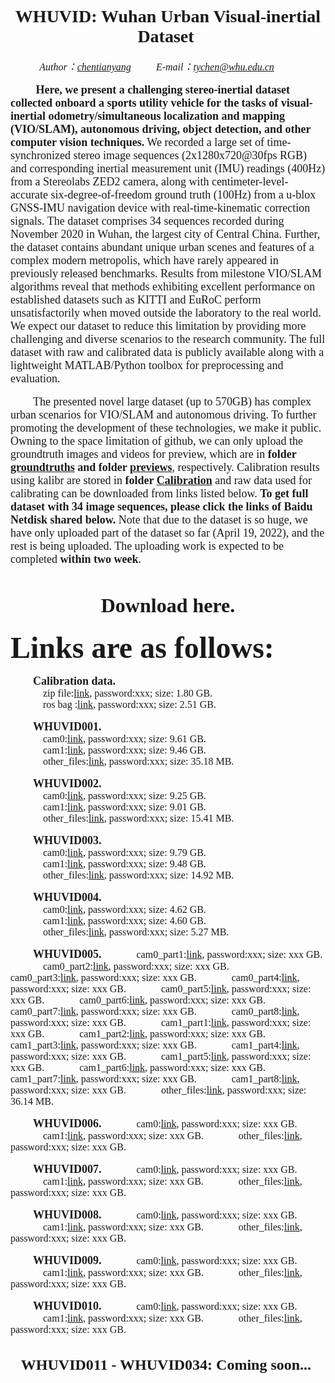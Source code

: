 # <center><font face="Times New Roman"> WHUVID: Wuhan Urban Visual-inertial Dataset </font></center>

*<center><font face="Times New Roman" size = 3> Author：[chentianyang](https://github.com/chentianyangWHU) &emsp;&emsp; E-mail：tychen@whu.edu.cn &emsp;&emsp; </center>*

&emsp; &emsp;<font face="Times New Roman" size = 4> **Here, we present a challenging stereo-inertial dataset collected onboard a sports utility vehicle for the tasks of visual-inertial odometry/simultaneous localization and mapping (VIO/SLAM), autonomous driving, object detection, and other computer vision techniques.** We recorded a large set of time-synchronized stereo image sequences (2x1280x720@30fps RGB) and corresponding inertial measurement unit (IMU) readings (400Hz) from a Stereolabs ZED2 camera, along with centimeter-level-accurate six-degree-of-freedom ground truth (100Hz) from a u-blox GNSS-IMU navigation device with real-time-kinematic correction signals. The dataset comprises 34 sequences recorded during November 2020 in Wuhan, the largest city of Central China. Further, the dataset contains abundant unique urban scenes and features of a complex modern metropolis, which have rarely appeared in previously released benchmarks. Results from milestone VIO/SLAM algorithms reveal that methods exhibiting excellent performance on established datasets such as KITTI and EuRoC perform unsatisfactorily when moved outside the laboratory to the real world. We expect our dataset to reduce this limitation by providing more challenging and diverse scenarios to the research community. The full dataset with raw and calibrated data is publicly available along with a lightweight MATLAB/Python toolbox for preprocessing and evaluation.</font>

&emsp;&emsp; <font face="Times New Roman" size = 4>The presented novel large dataset (up to 570GB) has complex urban scenarios for VIO/SLAM and autonomous driving. To further promoting the development of these technologies, we make it public. Owning to the space limitation of github, we can only upload the groundtruth images and videos for preview, which are in **folder [groundtruths](https://github.com/chentianyangWHU/WHUVID/groundtruths) and folder [previews](https://github.com/chentianyangWHU/WHUVID/previews)**, respectively. Calibration results using kalibr are stored in **folder [Calibration](https://github.com/chentianyangWHU/WHUVID/Calibration)** and raw data used for calibrating can be downloaded from links listed below. **To get full dataset with 34 image sequences, please click the links of Baidu Netdisk shared below.** Note that due to the dataset is so huge, we have only uploaded part of the dataset so far (April 19, 2022), and the rest is being uploaded. The uploading work is expected to be completed **within two week**.</font>

  
# <center><font face="Times New Roman"> Download here.</font></center>
<font face="Times New Roman" size = 8>**Links are as follows:**</font>  
  
&emsp;&emsp; <font face="Times New Roman" size = 4>**Calibration data.**</font>  
  &emsp;&emsp;&emsp; <font face="Times New Roman" size = 3>zip file:[link](), password:xxx; size: 1.80 GB.</font>  
  &emsp;&emsp;&emsp; <font face="Times New Roman" size = 3>ros bag :[link](), password:xxx; size: 2.51 GB.</font>  

&emsp;&emsp; <font face="Times New Roman" size = 4>**WHUVID001.**</font>  
  &emsp;&emsp;&emsp; <font face="Times New Roman" size = 3>cam0:[link](), password:xxx; size: 9.61 GB.</font>  
  &emsp;&emsp;&emsp; <font face="Times New Roman" size = 3>cam1:[link](), password:xxx; size: 9.46 GB.</font>  
  &emsp;&emsp;&emsp; <font face="Times New Roman" size = 3>other_files:[link](), password:xxx; size: 35.18 MB.</font>  

&emsp;&emsp; <font face="Times New Roman" size = 4>**WHUVID002.**</font>  
  &emsp;&emsp;&emsp; <font face="Times New Roman" size = 3>cam0:[link](), password:xxx; size: 9.25 GB.</font>  
  &emsp;&emsp;&emsp; <font face="Times New Roman" size = 3>cam1:[link](), password:xxx; size: 9.01 GB.</font>  
  &emsp;&emsp;&emsp; <font face="Times New Roman" size = 3>other_files:[link](), password:xxx; size: 15.41 MB.</font>  

&emsp;&emsp; <font face="Times New Roman" size = 4>**WHUVID003.**</font>  
  &emsp;&emsp;&emsp; <font face="Times New Roman" size = 3>cam0:[link](), password:xxx; size: 9.79 GB.</font>  
  &emsp;&emsp;&emsp; <font face="Times New Roman" size = 3>cam1:[link](), password:xxx; size: 9.48 GB.</font>  
  &emsp;&emsp;&emsp; <font face="Times New Roman" size = 3>other_files:[link](), password:xxx; size: 14.92 MB.</font>  

&emsp;&emsp; <font face="Times New Roman" size = 4>**WHUVID004.**</font>  
  &emsp;&emsp;&emsp; <font face="Times New Roman" size = 3>cam0:[link](), password:xxx; size: 4.62 GB.</font>  
  &emsp;&emsp;&emsp; <font face="Times New Roman" size = 3>cam1:[link](), password:xxx; size: 4.60 GB.</font>  
  &emsp;&emsp;&emsp; <font face="Times New Roman" size = 3>other_files:[link](), password:xxx; size: 5.27 MB.</font>  

&emsp;&emsp; <font face="Times New Roman" size = 4>**WHUVID005.**</font>
  &emsp;&emsp;&emsp; <font face="Times New Roman" size = 3>cam0_part1:[link](), password:xxx; size: xxx GB.</font>
  &emsp;&emsp;&emsp; <font face="Times New Roman" size = 3>cam0_part2:[link](), password:xxx; size: xxx GB.</font>
  &emsp;&emsp;&emsp; <font face="Times New Roman" size = 3>cam0_part3:[link](), password:xxx; size: xxx GB.</font>
  &emsp;&emsp;&emsp; <font face="Times New Roman" size = 3>cam0_part4:[link](), password:xxx; size: xxx GB.</font>
  &emsp;&emsp;&emsp; <font face="Times New Roman" size = 3>cam0_part5:[link](), password:xxx; size: xxx GB.</font>
  &emsp;&emsp;&emsp; <font face="Times New Roman" size = 3>cam0_part6:[link](), password:xxx; size: xxx GB.</font>
  &emsp;&emsp;&emsp; <font face="Times New Roman" size = 3>cam0_part7:[link](), password:xxx; size: xxx GB.</font>
  &emsp;&emsp;&emsp; <font face="Times New Roman" size = 3>cam0_part8:[link](), password:xxx; size: xxx GB.</font>
  &emsp;&emsp;&emsp; <font face="Times New Roman" size = 3>cam1_part1:[link](), password:xxx; size: xxx GB.</font>
  &emsp;&emsp;&emsp; <font face="Times New Roman" size = 3>cam1_part2:[link](), password:xxx; size: xxx GB.</font>
  &emsp;&emsp;&emsp; <font face="Times New Roman" size = 3>cam1_part3:[link](), password:xxx; size: xxx GB.</font>
  &emsp;&emsp;&emsp; <font face="Times New Roman" size = 3>cam1_part4:[link](), password:xxx; size: xxx GB.</font>
  &emsp;&emsp;&emsp; <font face="Times New Roman" size = 3>cam1_part5:[link](), password:xxx; size: xxx GB.</font>
  &emsp;&emsp;&emsp; <font face="Times New Roman" size = 3>cam1_part6:[link](), password:xxx; size: xxx GB.</font>
  &emsp;&emsp;&emsp; <font face="Times New Roman" size = 3>cam1_part7:[link](), password:xxx; size: xxx GB.</font>
  &emsp;&emsp;&emsp; <font face="Times New Roman" size = 3>cam1_part8:[link](), password:xxx; size: xxx GB.</font>
  &emsp;&emsp;&emsp; <font face="Times New Roman" size = 3>other_files:[link](), password:xxx; size: 36.14 MB.</font>

&emsp;&emsp; <font face="Times New Roman" size = 4>**WHUVID006.**</font>
  &emsp;&emsp;&emsp; <font face="Times New Roman" size = 3>cam0:[link](), password:xxx; size: xxx GB.</font>
  &emsp;&emsp;&emsp; <font face="Times New Roman" size = 3>cam1:[link](), password:xxx; size: xxx GB.</font>
  &emsp;&emsp;&emsp; <font face="Times New Roman" size = 3>other_files:[link](), password:xxx; size: xxx GB.</font>

&emsp;&emsp; <font face="Times New Roman" size = 4>**WHUVID007.**</font>
  &emsp;&emsp;&emsp; <font face="Times New Roman" size = 3>cam0:[link](), password:xxx; size: xxx GB.</font>
  &emsp;&emsp;&emsp; <font face="Times New Roman" size = 3>cam1:[link](), password:xxx; size: xxx GB.</font>
  &emsp;&emsp;&emsp; <font face="Times New Roman" size = 3>other_files:[link](), password:xxx; size: xxx GB.</font>

&emsp;&emsp; <font face="Times New Roman" size = 4>**WHUVID008.**</font>
  &emsp;&emsp;&emsp; <font face="Times New Roman" size = 3>cam0:[link](), password:xxx; size: xxx GB.</font>
  &emsp;&emsp;&emsp; <font face="Times New Roman" size = 3>cam1:[link](), password:xxx; size: xxx GB.</font>
  &emsp;&emsp;&emsp; <font face="Times New Roman" size = 3>other_files:[link](), password:xxx; size: xxx GB.</font>

&emsp;&emsp; <font face="Times New Roman" size = 4>**WHUVID009.**</font>
  &emsp;&emsp;&emsp; <font face="Times New Roman" size = 3>cam0:[link](), password:xxx; size: xxx GB.</font>
  &emsp;&emsp;&emsp; <font face="Times New Roman" size = 3>cam1:[link](), password:xxx; size: xxx GB.</font>
  &emsp;&emsp;&emsp; <font face="Times New Roman" size = 3>other_files:[link](), password:xxx; size: xxx GB.</font>

&emsp;&emsp; <font face="Times New Roman" size = 4>**WHUVID010.**</font>
  &emsp;&emsp;&emsp; <font face="Times New Roman" size = 3>cam0:[link](), password:xxx; size: xxx GB.</font>
  &emsp;&emsp;&emsp; <font face="Times New Roman" size = 3>cam1:[link](), password:xxx; size: xxx GB.</font>
  &emsp;&emsp;&emsp; <font face="Times New Roman" size = 3>other_files:[link](), password:xxx; size: xxx GB.</font>



## <center><font face="Times New Roman"> WHUVID011 - WHUVID034: Coming soon... </font></center>
